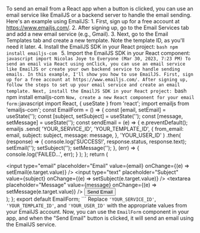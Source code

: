 To send an email from a React app when a button is clicked, you can use an email service like EmailJS or a backend server to handle the email sending. Here's an example using EmailJS: 1. First, sign up for a free account at https://www.emailjs.com/. 2. After signing up, go to the Email Services tab and add a new email service (e.g., Gmail). 3. Next, go to the Email Templates tab and create a new template. Note the template ID, as you'll need it later. 4. Install the EmailJS SDK in your React project: ```bash npm install emailjs-com ``` 5. Import the EmailJS SDK in your React component: ```javascript import
Nicolas Joye to Everyone (Mar 30, 2023, 7:23 PM)
To send an email via React using onClick, you can use an email service like EmailJS or create your own backend service to handle sending emails. In this example, I'll show you how to use EmailJS. First, sign up for a free account at https://www.emailjs.com/. After signing up, follow the steps to set up your email service and create an email template. Next, install the EmailJS SDK in your React project: ```bash npm install emailjs-com ``` Now, create a new React component for your email form: ```javascript import React, { useState } from 'react'; import emailjs from 'emailjs-com'; const EmailForm = () => { const [email, setEmail] = useState(''); const [subject, setSubject] = useState(''); const [message, setMessage] = useState(''); const sendEmail = (e) => { e.preventDefault(); emailjs .send( 'YOUR_SERVICE_ID', 'YOUR_TEMPLATE_ID', { from_email: email, subject: subject, message: message, }, 'YOUR_USER_ID' ) .then( (response) => { console.log('SUCCESS!', response.status, response.text); setEmail(''); setSubject(''); setMessage(''); }, (err) => { console.log('FAILED...', err); } ); }; return ( <div> <input type="email" placeholder="Email" value={email} onChange={(e) => setEmail(e.target.value)} /> <input type="text" placeholder="Subject" value={subject} onChange={(e) => setSubject(e.target.value)} /> <textarea placeholder="Message" value={message} onChange={(e) => setMessage(e.target.value)} /> <button onClick={sendEmail}>Send Email</button> </div> ); }; export default EmailForm; ``` Replace `'YOUR_SERVICE_ID'`, `'YOUR_TEMPLATE_ID'`, and `'YOUR_USER_ID'` with the appropriate values from your EmailJS account. Now, you can use the `EmailForm` component in your app, and when the "Send Email" button is clicked, it will send an email using the EmailJS service.
